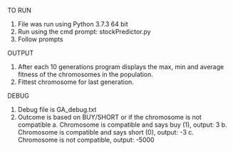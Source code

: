 TO RUN
1. File was run using Python 3.7.3 64 bit
2. Run using the cmd prompt: stockPredictor.py
3. Follow prompts

OUTPUT
1. After each 10 generations program displays the max, min and average fitness of the chromosomes in the population.
2. Fittest chromosome for last generation.

DEBUG
1. Debug file is GA_debug.txt
2. Outcome is based on BUY/SHORT or if the chromosome is not compatible
    a. Chromosome is compatible and says buy (1), output: 3
    b. Chromosome is compatible and says short (0), output: -3
    c. Chromosome is not compatible, output: -5000
